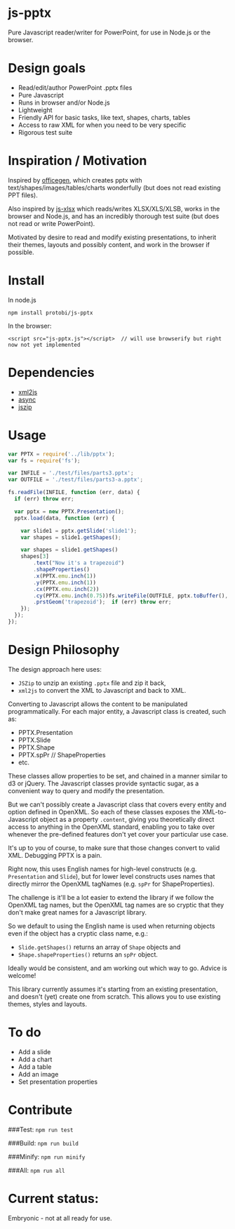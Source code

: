 # js-pptx
Pure Javascript reader/writer for PowerPoint, for use in Node.js or the browser.

# Design goals
* Read/edit/author PowerPoint .pptx files
* Pure Javascript
* Runs in browser and/or Node.js
* Lightweight
* Friendly API for basic tasks, like text, shapes, charts, tables
* Access to raw XML for when you need to be very specific
* Rigorous test suite

# Inspiration / Motivation
Inspired by [officegen](https://github.com/ZivBarber/officegen),
which creates pptx with text/shapes/images/tables/charts wonderfully (but does not read existing PPT files).

Also inspired by [js-xlsx](https://github.com/SheetJS/js-xlsx)
which reads/writes XLSX/XLS/XLSB, works in the browser and Node.js, and has an incredibly
thorough test suite (but does not read or write PowerPoint).

Motivated by desire to read and modify existing presentations, to inherit their themes, layouts and possibly content,
and work in the browser if possible.


# Install

In node.js
```
npm install protobi/js-pptx
```

In the browser:
```
<script src="js-pptx.js"></script>  // will use browserify but right now not yet implemented
```

# Dependencies
* [xml2js](https://github.com/nfarina/xmldoc)
* [async](https://github.com/caolan/async)
* [jszip](https://stuk.github.io/jszip)

# Usage

```js
var PPTX = require('../lib/pptx');
var fs = require('fs');

var INFILE = './test/files/parts3.pptx';
var OUTFILE = './test/files/parts3-a.pptx';

fs.readFile(INFILE, function (err, data) {
  if (err) throw err;

  var pptx = new PPTX.Presentation();
  pptx.load(data, function (err) {

    var slide1 = pptx.getSlide('slide1');
    var shapes = slide1.getShapes();

    var shapes = slide1.getShapes()
    shapes[3]
        .text("Now it's a trapezoid")
        .shapeProperties()
        .x(PPTX.emu.inch(1))
        .y(PPTX.emu.inch(1))
        .cx(PPTX.emu.inch(2))
        .cy(PPTX.emu.inch(0.75))fs.writeFile(OUTFILE, pptx.toBuffer(), function (err) {
        .prstGeom('trapezoid');  if (err) throw err;
    });
  });
});

```

# Design Philosophy

The design approach here uses:
* `JSZip` to unzip an existing `.pptx` file and zip it back,
* `xml2js` to convert the XML to Javascript and back to XML.

Converting to Javascript allows the content to be manipulated programmatically.  For each major entity, a Javascript class is created,
such as:
 * PPTX.Presentation
 * PPTX.Slide
 * PPTX.Shape
 * PPTX.spPr  // ShapeProperties
 * etc.

These classes allow properties to be set, and chained in a manner similar to d3 or jQuery.
The Javascript classes provide syntactic sugar, as a convenient way to query and modify the presentation.

But we can't possibly create a Javascript class that covers every entity and option defined in OpenXML.
So each of these classes exposes the  XML-to-Javascript object as a property `.content`, giving you theoretically
direct access to anything in the OpenXML standard, enabling you to take over
whenever the pre-defined features don't yet cover your particular use case.

It's up to you of course, to make sure that those changes convert to valid XML.  Debugging PPTX is a pain.

Right now, this uses English names for high-level constructs (e.g. `Presentation` and `Slide`),
but for lower level constructs uses names that directly mirror the OpenXML tagNames  (e.g.  `spPr` for ShapeProperties).

The challenge is it'll be a lot easier to extend the library if we follow the OpenXML tag names,
but the OpenXML tag names are so cryptic that they don't make great names for a Javascript library.

So we default to using the English name is used when returning objects even if the object has a cryptic class name, e.g.:
* `Slide.getShapes()` returns an array of `Shape` objects and
* `Shape.shapeProperties()` returns an `spPr` object.

Ideally would be consistent, and am working out which way to go.  Advice is welcome!

This library currently assumes it's starting from an existing presentation, and doesn't (yet) create one from scratch.
This allows you to use existing themes, styles and layouts.

# To do
* Add a slide
* Add a chart
* Add a table
* Add an image
* Set presentation properties

# Contribute

###Test:
`npm run test`

###Build:
`npm run build`

###Minify:
`npm run minify`

###All:
`npm run all`



# Current status:
Embryonic - not at all ready for use.




